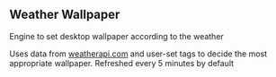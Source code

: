 ## Weather Wallpaper

Engine to set desktop wallpaper according to the weather  

Uses data from [weatherapi.com](https://www.weatherapi.com) and user-set tags to decide the most appropriate wallpaper. Refreshed every 5 minutes by default
